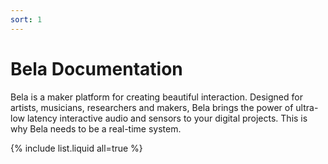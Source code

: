 ```yaml
---
sort: 1
---
```


# Bela Documentation

Bela is a maker platform for creating beautiful interaction.
Designed for artists, musicians, researchers and makers, Bela brings the power of ultra-low latency interactive audio and sensors to your digital projects. This is why Bela needs to be a real-time system.

{% include list.liquid all=true %}
